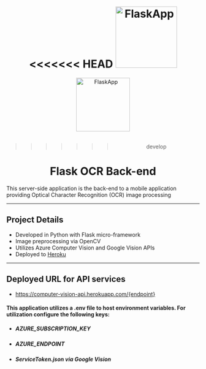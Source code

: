 <div align="center" markdown="1">

<<<<<<< HEAD
<img src="https://www.probytes.net/wp-content/uploads/2018/10/flask-logo-png-transparent.png" height="160" alt="FlaskApp">
<br/>
=======
<img src="https://www.probytes.net/wp-content/uploads/2018/10/flask-logo-png-transparent.png" height="140" alt="FlaskApp">
<br/><br/>

> > > > > > > develop

# Flask OCR Back-end

</div>

This server-side application is the back-end to a mobile application providing Optical Character Recognition (OCR) image processing

---

## Project Details

- Developed in Python with Flask micro-framework
- Image preprocessing via OpenCV
- Utilizes Azure Computer Vision and Google Vision APIs
- Deployed to [Heroku](https://www.heroku.com/)

---

## Deployed URL for API services

- https://computer-vision-api.herokuapp.com/{endpoint}

#### This application utilizes a .env file to host environment variables. For utilization configure the following keys:

- ##### AZURE_SUBSCRIPTION_KEY
- ##### AZURE_ENDPOINT
- ##### ServiceToken.json via Google Vision
